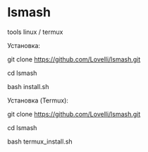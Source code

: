 # lsmash
tools linux / termux

Установка:

git clone https://github.com/Lovelli/lsmash.git

cd lsmash

bash install.sh

Установка (Termux):

git clone https://github.com/Lovelli/lsmash.git

cd lsmash

bash termux_install.sh
